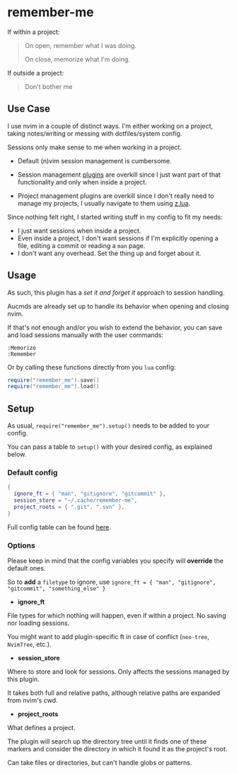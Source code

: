 # remember-me

If within a project:

> On open, remember what I was doing.
>
> On close, memorize what I'm doing.

If outside a project:

> Don't bother me

## Use Case

I use nvim in a couple of distinct ways.
I'm either working on a project, taking notes/writing or messing with dotfiles/system config.

Sessions only make sense to me when working in a project.

- Default (n)vim session management is cumbersome.

- Session management [plugins](https://github.com/natecraddock/sessions.nvim#related) are overkill since I just want part of that functionality and only when inside a project.

- Project management plugins are overkill since I don't really need to manage my projects, I usually navigate to them using [z.lua](https://github.com/skywind3000/z.lua).

Since nothing felt right, I started writing stuff in my config to fit my needs:

- I just want sessions when inside a project.
- Even inside a project, I don't want sessions if I'm explicitly opening a file, editing a commit or reading a `man` page.
- I don't want any overhead. Set the thing up and forget about it.

## Usage

As such, this plugin has a *set it and forget it* approach to session handling.

Aucmds are already set up to handle its behavior when opening and closing nvim.

If that's not enough and/or you wish to extend the behavior, you can save and load sessions manually with the user commands:

```
:Memorize
:Remember
```

Or by calling these functions directly from you `lua` config:

```lua
require("remember_me").save()
require("remember_me").load()
```

## Setup

As usual, `require("remember_me").setup()` needs to be added to your config.

You can pass a table to `setup()` with your desired config, as explained below.

### Default config

```lua
{
  ignore_ft = { "man", "gitignore", "gitcommit" },
  session_store = "~/.cache/remember-me",
  project_roots = { ".git", ".svn" },
}
```

Full config table can be found [here](https://github.com/EricDriussi/remember-me.nvim/blob/93e93c02f6378b584bc5cf17f02d6e63bef00b13/lua/remember_me.lua#L7).

### Options

Please keep in mind that the config variables you specify will **override** the default ones.

So to **add** a `filetype` to ignore, use `ignore_ft = { "man", "gitignore", "gitcommit", "something_else" }`

- **ignore_ft**

File types for which nothing will happen, even if within a project.
No saving nor loading sessions.

You might want to add plugin-specific ft in case of conflict (`neo-tree`, `NvimTree`, etc.).

- **session_store**

Where to store and look for sessions. Only affects the sessions managed by this plugin.

It takes both full and relative paths, although relative paths are expanded from nvim's cwd.

- **project_roots**

What defines a project.

The plugin will search up the directory tree until it finds one of these markers and consider the directory in which it found it as the project's root.

Can take files or directories, but can't handle globs or patterns.
